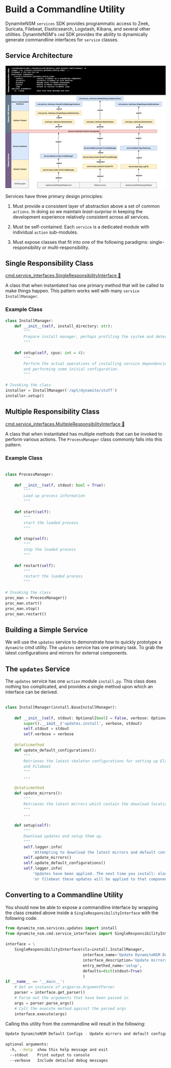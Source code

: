 # Build a Commandline Utility

DynamiteNSM `services` SDK provides programmatic access to Zeek, Suricata, Filebeat, Elasticsearch, Logstash, Kibana, 
and several other utilities. DynamiteNSM's `cmd` SDK provides the ability to dynamically generate commandline interfaces
for `service` classes.

## Service Architecture

![img.png](../../data/img/service_architechture.png)

Services have three primary design principles:

1. Must provide a consistent layer of abstraction above a set of common `actions`. In doing so we maintain 
   *least-surprise* in keeping the development experience relatively consistent across all services.

2. Must be self-contained. Each `service` is a dedicated module with individual `action` sub-modules. 

3. Must expose classes that fit into one of the following paradigms: single-responsibility or multi-responsibility.

## Single Responsibility Class
[cmd.service_interfaces.SingleResponsibilityInterface 🔗](/guides/developers/SDK/cmd/service_interfaces#dynamite_nsm.cmd.service_interfaces.SingleResponsibilityInterface)

A class that when instantiated has one primary method that will be called to make things happen. 
This pattern works well with many `service` `InstallManager`.

### Example Class
```python
class InstallManager:
    def __init__(self, install_directory: str):
        """
        Prepare install manager, perhaps profiling the system and determining constraints
        """
    
    def setup(self, cpus: int = 4):
        """
        Perform the actual operations of installing service dependencies,
        and performing some initial configuration.
        """

# Invoking the class
installer = InstallManager('/opt/dynamite/stuff')
installer.setup()
```

## Multiple Responsibility Class
[cmd.service_interfaces.MultipleResponsibilityInterface 🔗](/guides/developers/SDK/cmd/service_interfaces#dynamite_nsm.cmd.service_interfaces.MultipleResponsibilityInterface)

A class that when instantiated has multiple methods that can be invoked to perform various actions.
The `ProcessManager` class commonly falls into this pattern.


### Example Class

```python

class ProcessManager:

    def __init__(self, stdout: bool = True):
        """
        Load up process information
        """
    
    def start(self):
        """
        start the loaded process
        """
    
    def stop(self):
        """
        stop the loaded process
        """
    
    def restart(self):
        """
        restart the loaded process
        """

# Invoking the class
proc_man = ProcessManager()
proc_man.start()
proc_man.stop()
proc_man.restart()
```

## Building a Simple Service

We will use the `updates` service to demonstrate how to quickly prototype a `dynamite` cmd utility.
The `updates` service has one primary task. To grab the latest configurations and mirrors for external components.


## The `updates` Service

The `updates` service has one `action` module `install.py`. This class does nothing too complicated, and provides a single
method upon which an interface can be derived.

```python

class InstallManager(install.BaseInstallManager):

    def __init__(self, stdout: Optional[bool] = False, verbose: Optional[bool] = False):
        super().__init__('updates.install', verbose, stdout)
        self.stdout = stdout
        self.verbose = verbose

    @staticmethod
    def update_default_configurations():
        """
        Retrieves the latest skeleton configurations for setting up ElasticSearch, LogStash, Kibana, Zeek, Suricata,
        and Filebeat
        """
        ...

    @staticmethod
    def update_mirrors():
        """
        Retrieves the latest mirrors which contain the download locations for all components
        """
        ...

    def setup(self):
        """
        Download updates and setup them up.
        """
        self.logger.info(
            'Attempting to download the latest mirrors and default configurations for installable components.')
        self.update_mirrors()
        self.update_default_configurations()
        self.logger.info(
            'Updates have been applied. The next time you install: elasticsearch, logstash, kibana, zeek, suricata, '
            'or filebeat these updates will be applied to that component.')
```

## Converting to a Commandline Utility
You should now be able to expose a commandline interface by wrapping the class created above inside a `SingleResponsibilityInterface`
with the following code.

```python
from dynamite_nsm.services.updates import install
from dynamite_nsm.cmd.service_interfaces import SingleResponsibilityInterface

interface = \
    SingleResponsibilityInterface(cls=install.InstallManager,
                                  interface_name='Update DynamiteNSM Default Configs',
                                  interface_description='Update mirrors and default configurations',
                                  entry_method_name='setup',
                                  defaults=dict(stdout=True)
                                  )
if __name__ == '__main__':
    # Get an instance of argparse.ArgumentParser
    parser = interface.get_parser() 
    # Parse out the arguments that have been passed in
    args = parser.parse_args()
    # Call the execute method against the parsed args
    interface.execute(args)
```

Calling this utility from the commandline will result in the following:

```bash
Update DynamiteNSM Default Configs - Update mirrors and default configurations

optional arguments:
  -h, --help  show this help message and exit
  --stdout    Print output to console
  --verbose   Include detailed debug messages
```






